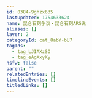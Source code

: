 ```yaml
---
id: 0384-9ghzx635
lastUpdated: 1754633624
name: 昆仑石刻争议・昆仑石刻ARG说
aliases: []
layer: 2
categoryId: cat_8abY-bU7
tagIds:
  - tag_LJIAXzSO
  - tag_eAgXxyKy
nsfw: false
parent: ""
relatedEntries: []
timelineEvents: []
titledLinks: []
---
```


